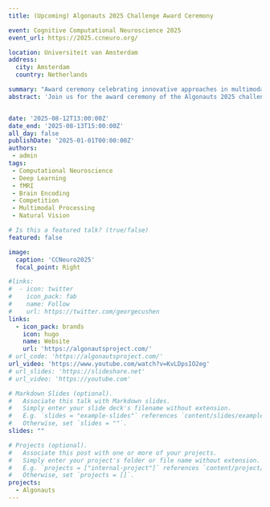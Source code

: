 ```yaml
---
title: (Upcoming) Algonauts 2025 Challenge Award Ceremony

event: Cognitive Computational Neuroscience 2025
event_url: https://2025.ccneuro.org/

location: Universiteit van Amsterdam
address:
  city: Amsterdam
  country: Netherlands

summary: "Award ceremony celebrating innovative approaches in multimodal movie-driven brain encoding models from the Algonauts 2025 challenge."
abstract: 'Join us for the award ceremony of the Algonauts 2025 challenge "How the Human Brain Makes Sense of Multimodal Movies". The ceremony will feature presentations from the winners of this years challenge, highlighting their innovative methods for understanding multimodal processing in the human brain, followed by an interactive Q&A session with the challenge participants.'


date: '2025-08-12T13:00:00Z'
date_end: '2025-08-13T15:00:00Z'
all_day: false
publishDate: '2025-01-01T00:00:00Z'
authors:
 - admin
tags:
 - Computational Neuroscience
 - Deep Learning
 - fMRI
 - Brain Encoding
 - Competition
 - Multimodal Processing
 - Natural Vision

# Is this a featured talk? (true/false)
featured: false

image:
  caption: 'CCNeuro2025'
  focal_point: Right

#links:
#  - icon: twitter
#    icon_pack: fab
#    name: Follow
#    url: https://twitter.com/georgecushen
links:
  - icon_pack: brands
    icon: hugo
    name: Website
    url: 'https://algonautsproject.com/'
# url_code: 'https://algonautsproject.com/'
url_video: 'https://www.youtube.com/watch?v=KvLDpsIO2eg'
# url_slides: 'https://slideshare.net'
# url_video: 'https://youtube.com'

# Markdown Slides (optional).
#   Associate this talk with Markdown slides.
#   Simply enter your slide deck's filename without extension.
#   E.g. `slides = "example-slides"` references `content/slides/example-slides.md`.
#   Otherwise, set `slides = ""`.
slides: ""

# Projects (optional).
#   Associate this post with one or more of your projects.
#   Simply enter your project's folder or file name without extension.
#   E.g. `projects = ["internal-project"]` references `content/project/deep-learning/index.md`.
#   Otherwise, set `projects = []`.
projects:
  - Algonauts
---
```


<!-- {{% callout note %}}
Click on the **Slides** button above to view the built-in slides feature.
{{% /callout %}}

Slides can be added in a few ways:

- **Create** slides using Hugo Blox Builder's [_Slides_](https://docs.hugoblox.com/reference/content-types/) feature and link using `slides` parameter in the front matter of the talk file
- **Upload** an existing slide deck to `static/` and link using `url_slides` parameter in the front matter of the talk file
- **Embed** your slides (e.g. Google Slides) or presentation video on this page using [shortcodes](https://docs.hugoblox.com/reference/markdown/).

Further event details, including [page elements](https://docs.hugoblox.com/reference/markdown/) such as image galleries, can be added to the body of this page. -->
